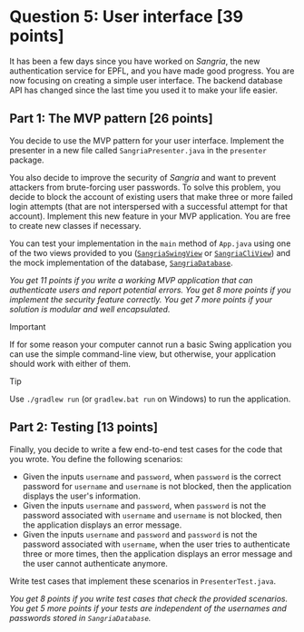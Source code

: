 # Question 5: User interface [39 points]

It has been a few days since you have worked on *Sangria*, the new authentication service for EPFL, and you have made
good progress. You are now focusing on creating a simple user interface. The backend database API has changed since the
last time you used it to make your life easier.

## Part 1: The MVP pattern [26 points]

You decide to use the MVP pattern for your user interface. Implement the presenter in a new file
called `SangriaPresenter.java` in the `presenter` package.

You also decide to improve the security of *Sangria* and want to prevent attackers from brute-forcing user passwords. To
solve this problem, you decide to block the account of existing users that make three or more failed login attempts 
(that are not interspersed with a successful attempt for that account). 
Implement this new feature in your MVP application. You are free to create new classes if necessary.

You can test your implementation in the `main` method of `App.java` using one of the two views provided to you
([`SangriaSwingView`](src/main/java/view/SangriaSwingView.java)
or [`SangriaCliView`](src/main/java/view/SangriaCliView.java)) and the mock implementation of the
database, [`SangriaDatabase`](src/main/java/model/SangriaDatabase.java).

_You get 11 points if you write a working MVP application that can authenticate users and report potential errors._
_You get 8 more points if you implement the security feature correctly._
_You get 7 more points if your solution is modular and well encapsulated._

> [!IMPORTANT]
> If for some reason your computer cannot run a basic Swing application you can use the simple command-line
> view, but otherwise, your application should work with either of them.

> [!TIP]
> Use `./gradlew run` (or `gradlew.bat run` on Windows) to run the application.


## Part 2: Testing [13 points]

Finally, you decide to write a few end-to-end test cases for the code that you wrote. You define the following scenarios:

* Given the inputs `username` and `password`, when `password` is the correct password for `username` 
  and `username` is not blocked, then the application displays the user's information.
* Given the inputs `username` and `password`, when `password` is not the password associated with `username`
  and `username` is not blocked, then the application displays an error message.
* Given the inputs `username` and `password` and `password` is not the password associated with `username`, when the user
  tries to authenticate three or more times, then the application displays an error message and the user cannot
  authenticate anymore.

Write test cases that implement these scenarios in `PresenterTest.java`.

_You get 8 points if you write test cases that check the provided scenarios._
_You get 5 more points if your tests are independent of the usernames and passwords stored in `SangriaDatabase`._
